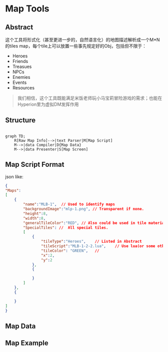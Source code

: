 # Map Tools

## Abstract

这个工具将形式化（甚至更进一步的，自然语言化）的地图描述解析成一个M*N的tiles map，每个tile上可以放置一些事先规定好的Obj，包括但不限于：

*   Heroes
*   Friends
*   Treasues
*   NPCs
*   Enemies
*   Events
*   Resources

>   我们相信，这个工具既能满足米饭老师玩小马宝莉冒险游戏的需求；也能在Hyperion里为虚拟DM发挥作用

## Structure

```mermaid

graph TD;
    R[Raw Map Info]-->|text Parser|M[Map Script]
    M-->|data Compiler|D{Map Data} 
    M-->|data Presenter|S[Map Screen]
```

## Map Script Format

json like:

```json
{
"Maps":
[
    {
        "name":"MLB-1",  // Used to identify maps 
        "backgroundImage":"mlp-1.png", // Transparent if none.
        "height":8,
        "width":8,
        "generalTileColor":"RED", // Also could be used in tile materials.
        "SpecialTiles": //  All special tiles.
        [
            {
                "tileType":"Heroes",    // Listed in Abstract
                "tileScript":"MLB-1-2-2.lua",    // Use lua(or some other scripts) to talk/fight/etc
                "tileColor": "GREEN",   //  
                "x":2,
                "y":2
            },
            {

            }
        ]
    },
    {

    }
]
}

```

## Map Data

## Map Example